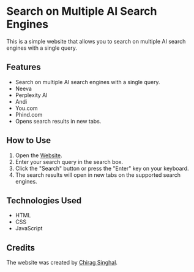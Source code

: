 # Search on Multiple AI Search Engines

This is a simple website that allows you to search on multiple AI search engines with a single query.

## Features

- Search on multiple AI search engines with a single query.
- Neeva
- Perplexity AI
- Andi
- You.com
- Phind.com
- Opens search results in new tabs.

## How to Use

1. Open the [Website](https://chirag127.github.io/search-on-multiple-ai-search-engines/).
2. Enter your search query in the search box.
3. Click the "Search" button or press the "Enter" key on your keyboard.
4. The search results will open in new tabs on the supported search engines.

## Technologies Used

- HTML
- CSS
- JavaScript

## Credits

The website was created by [Chirag Singhal](https://github.com/chirag127).
